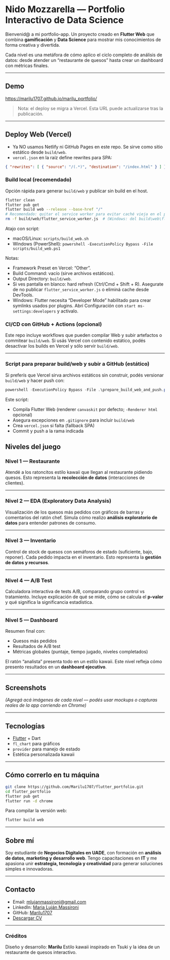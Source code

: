 # Nido Mozzarella — Portfolio Interactivo de Data Science

Bienvenid@ a mi portfolio-app.
Un proyecto creado en **Flutter Web** que combina **gamificación** y **Data Science** para mostrar mis conocimientos de forma creativa y divertida.

Cada nivel es una metáfora de cómo aplico el ciclo completo de análisis de datos: desde atender un “restaurante de quesos” hasta crear un dashboard con métricas finales.

---

## Demo
https://marilu1707.github.io/marilu_portfolio/

> Nota: el deploy se migra a Vercel. Esta URL puede actualizarse tras la publicación.

---

## Deploy Web (Vercel)

- Ya NO usamos Netlify ni GitHub Pages en este repo. Se sirve como sitio estático desde `build/web`.
- `vercel.json` en la raíz define rewrites para SPA:

```json
{ "rewrites": [ { "source": "/(.*)", "destination": "/index.html" } ] }
```

### Build local (recomendado)

Opción rápida para generar `build/web` y publicar sin build en el host.

```bash
flutter clean
flutter pub get
flutter build web --release --base-href "/"
# Recomendado: quitar el service worker para evitar caché vieja en el primer deploy
rm -f build/web/flutter_service_worker.js  # (Windows: del build\web\flutter_service_worker.js)
```

Atajo con script:

- macOS/Linux: `scripts/build_web.sh`
- Windows (PowerShell): `powershell -ExecutionPolicy Bypass -File scripts/build_web.ps1`

Notas:
- Framework Preset en Vercel: “Other”.
- Build Command: vacío (sirve archivos estáticos).
- Output Directory: `build/web`.
- Si ves pantalla en blanco: hard refresh (Ctrl/Cmd + Shift + R). Asegurate de no publicar `flutter_service_worker.js` o eliminá cache desde DevTools.
- Windows: Flutter necesita “Developer Mode” habilitado para crear symlinks usados por plugins. Abrí Configuración con `start ms-settings:developers` y activalo.

### CI/CD con GitHub + Actions (opcional)

Este repo incluye workflows que pueden compilar Web y subir artefactos o commitear `build/web`. Si usás Vercel con contenido estático, podés desactivar los builds en Vercel y sólo servir `build/web`.

---

### Script para preparar build/web y subir a GitHub (estático)

Si preferís que Vercel sirva archivos estáticos sin construir, podés versionar `build/web` y hacer push con:

```powershell
powershell -ExecutionPolicy Bypass -File .\prepare_build_web_and_push.ps1 -RepoUrl "https://github.com/USER/REPO.git" -Branch main
```

Este script:
- Compila Flutter Web (renderer `canvaskit` por defecto; `-Renderer html` opcional)
- Asegura excepciones en `.gitignore` para incluir `build/web`
- Crea `vercel.json` si falta (fallback SPA)
- Commit y push a la rama indicada

## Niveles del juego

### Nivel 1 — Restaurante
Atendé a los ratoncitos estilo kawaii que llegan al restaurante pidiendo quesos.
Esto representa la **recolección de datos** (interacciones de clientes).

---

### Nivel 2 — EDA (Exploratory Data Analysis)
Visualización de los quesos más pedidos con gráficos de barras y comentarios del ratón chef.
Simula cómo realizo **análisis exploratorio de datos** para entender patrones de consumo.

---

### Nivel 3 — Inventario
Control de stock de quesos con semáforos de estado (suficiente, bajo, reponer).
Cada pedido impacta en el inventario. Esto representa la **gestión de datos y recursos**.

---

### Nivel 4 — A/B Test
Calculadora interactiva de tests A/B, comparando grupo control vs tratamiento.
Incluye explicación de qué se mide, cómo se calcula el **p-valor** y qué significa la significancia estadística.

---

### Nivel 5 — Dashboard
Resumen final con:
- Quesos más pedidos
- Resultados de A/B test
- Métricas globales (puntaje, tiempo jugado, niveles completados)

El ratón “analista” presenta todo en un estilo kawaii.
Este nivel refleja cómo presento resultados en un **dashboard ejecutivo**.

---

## Screenshots

_(Agregá acá imágenes de cada nivel — podés usar mockups o capturas reales de la app corriendo en Chrome)_

---

## Tecnologías

- [Flutter](https://flutter.dev/) + Dart
- `fl_chart` para gráficos
- `provider` para manejo de estado
- Estética personalizada kawaii

---

## Cómo correrlo en tu máquina

```bash
git clone https://github.com/Marilu1707/flutter_portfolio.git
cd flutter_portfolio
flutter pub get
flutter run -d chrome
```

Para compilar la versión web:

```bash
flutter build web
```

---

## Sobre mí

Soy estudiante de **Negocios Digitales en UADE**, con formación en **análisis de datos, marketing y desarrollo web**.
Tengo capacitaciones en **IT** y me apasiona unir **estrategia, tecnología y creatividad** para generar soluciones simples e innovadoras.

---

## Contacto

* Email: [mlujanmassironi@gmail.com](mailto:mlujanmassironi@gmail.com)
* LinkedIn: [Maria Luján Massironi](https://www.linkedin.com/in/maria-lujan-massironi/)
* GitHub: [Marilu1707](https://github.com/Marilu1707)
* [Descargar CV](assets/data/CV_MASSIRONI_MARIA_LUJAN.pdf)

---

### Créditos

Diseño y desarrollo: **Marilu**
Estilo kawaii inspirado en Tsuki y la idea de un restaurante de quesos interactivo.

